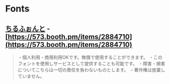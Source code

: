 # Fonts

## [ちるふぉんと](./chirufont.ttf) - [https://573.booth.pm/items/2884710](https://573.booth.pm/items/2884710)

> ・個人利用・商用利用OKです。無償で使用することができます。
>・このフォントを使用しサービスとして提供することも可能です。
>・障害・損害についてこちらは一切の責任を負わないものとします。
>・著作権は放棄していません。
